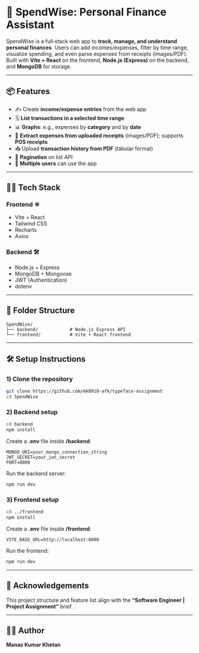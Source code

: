 # 💸 SpendWise: Personal Finance Assistant

SpendWise is a full‑stack web app to **track, manage, and understand personal finances**. Users can add incomes/expenses, filter by time range, visualize spending, and even parse expenses from receipts (images/PDF). Built with **Vite + React** on the frontend, **Node.js (Express)** on the backend, and **MongoDB** for storage.

---

## 📦 Features

- ✍️ Create **income/expense entries** from the web app
- 🗓️ **List transactions in a selected time range**
- 📊 **Graphs**: e.g., expenses by **category** and by **date**
- 🧾 **Extract expenses from uploaded receipts** (images/PDF); supports **POS receipts**
- 📥 Upload **transaction history from PDF** (tabular format)
- 📜 **Pagination** on list API
- 👥 **Multiple users** can use the app

---

## 🧑‍💻 Tech Stack

### Frontend ⚛️
- Vite + React
- Tailwind CSS
- Recharts
- Axios

### Backend 🛠️
- Node.js + Express
- MongoDB + Mongoose
- JWT (Authentication)
- dotenv

---

## 📁 Folder Structure

```
SpendWise/
├── backend/            # Node.js Express API
└── frontend/           # Vite + React frontend
```

---

## 🛠️ Setup Instructions

### 1) Clone the repository
```bash
git clone https://github.com/mk0910-afk/typeface-assignment
cd SpendWise
```

### 2) Backend setup
```bash
cd backend
npm install
```

Create a **.env** file inside **/backend**:
```env
MONGO_URI=your_mongo_connection_string
JWT_SECRET=your_jwt_secret
PORT=8000
```

Run the backend server:
```bash
npm run dev
```

### 3) Frontend setup
```bash
cd ../frontend
npm install
```

Create a **.env** file inside **/frontend**:
```env
VITE_BASE_URL=http://localhost:8000
```

Run the frontend:
```bash
npm run dev
```

---

## 🙌 Acknowledgements

This project structure and feature list align with the **“Software Engineer | Project Assignment”** brief .

---

## 🧑‍💼 Author

**Manas Kumar Khetan**
